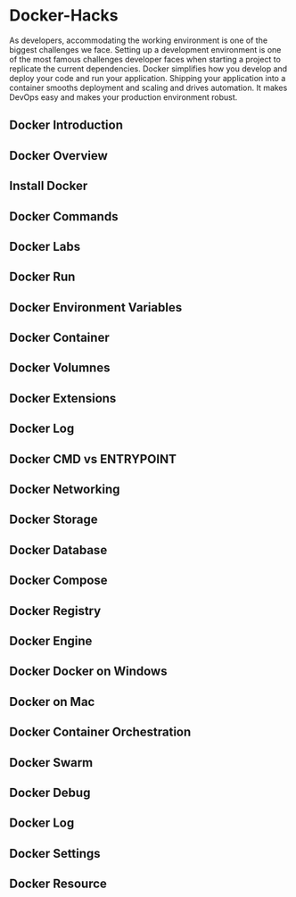 # Docker-Hacks
As developers, accommodating the working environment is one of the biggest challenges we face. Setting up a development environment is one of the most famous challenges developer faces when starting a project to replicate the current dependencies. Docker simplifies how you develop and deploy your code and run your application. Shipping your application into a container smooths deployment and scaling and drives automation. It makes DevOps easy and makes your production environment robust.



## Docker Introduction
## Docker Overview
## Install Docker
## Docker Commands
## Docker Labs
## Docker Run
## Docker Environment Variables
## Docker Container
## Docker Volumnes
## Docker Extensions 
## Docker Log
## Docker CMD vs ENTRYPOINT
## Docker Networking
## Docker Storage
## Docker Database
## Docker Compose
## Docker Registry
## Docker Engine
## Docker Docker on Windows
## Docker on Mac
## Docker Container Orchestration
## Docker Swarm
## Docker Debug
## Docker Log
## Docker Settings
## Docker Resource
